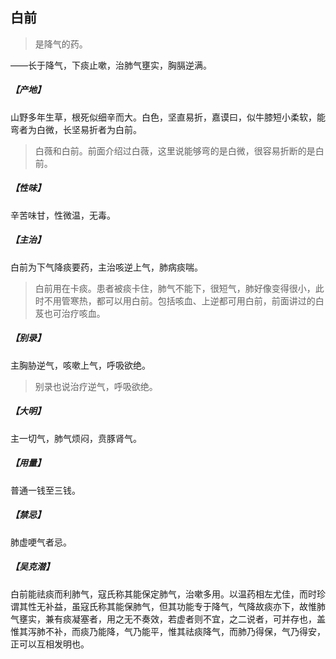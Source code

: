 ## 白前

> 是降气的药。

——长于降气，下痰止嗽，治肺气壅实，胸膈逆满。
##### 【产地】
山野多年生草，根死似细辛而大。白色，坚直易折，嘉谟曰，似牛膝短小柔软，能弯者为白微，长坚易折者为白前。

> 白薇和白前。前面介绍过白薇，这里说能够弯的是白微，很容易折断的是白前。

##### 【性味】
辛苦味甘，性微温，无毒。
##### 【主治】
白前为下气降痰要药，主治咳逆上气，肺病痰喘。

> 白前用在卡痰。患者被痰卡住，肺气不能下，很短气，肺好像变得很小，此时不用管寒热，都可以用白前。包括咳血、上逆都可用白前，前面讲过的白芨也可治疗咳血。

##### 【别录】
主胸胁逆气，咳嗽上气，呼吸欲绝。

> 别录也说治疗逆气，呼吸欲绝。

##### 【大明】
主一切气，肺气烦闷，贲豚肾气。
##### 【用量】
普通一钱至三钱。
##### 【禁忌】
肺虚哽气者忌。
##### 【吴克潜】
白前能祛痰而利肺气，寇氏称其能保定肺气，治嗽多用。以温药相左尤佳，而时珍谓其性无补益，虽寇氏称其能保肺气，但其功能专于降气，气降故痰亦下，故惟肺气壅实，兼有痰凝塞者，用之无不奏效，若虚者则不宜，之二说者，可并存也，盖惟其泻肺不补，而痰乃能降，气乃能平，惟其祛痰降气，而肺乃得保，气乃得安，正可以互相发明也。